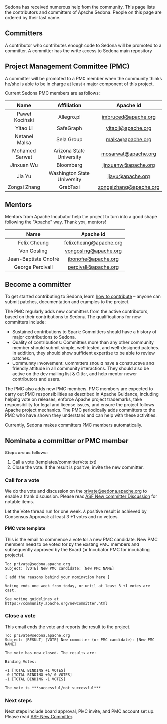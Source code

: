 Sedona has received numerous help from the community. This page lists the contributors and committers of Apache Sedona. People on this page are ordered by their last name.

## Committers

A contributor who contributes enough code to Sedona will be promoted to a committer. A committer has the write access to Sedona main repository

## Project Management Committee (PMC)

A committer will be promoted to a PMC member when the community thinks he/she is able to be in charge at least a major component of this project.

Current Sedona PMC members are as follows:


|       Name      |        Affiliation       | Apache id |
|:---------------:|:------------------------:|:------------------------:|
| Paweł Kociński |	Allegro.pl	| imbruced@apache.org|
| Yitao Li |	SafeGraph	| yitaoli@apache.org|
|Netanel Malka| Sela Group | malka@apache.org|
|  Mohamed Sarwat | Arizona State University | mosarwat@apache.org |
| Jinxuan Wu| Bloomberg | jinxuanw@apache.org |
|      Jia Yu     | Washington State University | jiayu@apache.org
|   Zongsi Zhang  | GrabTaxi | zongsizhang@apache.org |

## Mentors

Mentors from Apache Incubator help the project to turn into a good shape following the "Apache" way. Thank you, mentors!


|       Name       | Apache id |
|:---------------:|:------------------------:|
| Felix Cheung |	felixcheung@apache.org |
| Von Gosling| vongosling@apache.org |
|Jean-Baptiste Onofré| jbonofre@apache.org |
|  George Percivall | percivall@apache.org |

## Become a committer

To get started contributing to Sedona, learn [how to contribute](../rule) – anyone can submit patches, documentation and examples to the project.

The PMC regularly adds new committers from the active contributors, based on their contributions to Sedona. The qualifications for new committers include:

* Sustained contributions to Spark: Committers should have a history of major contributions to Sedona.
* Quality of contributions: Committers more than any other community member should submit simple, well-tested, and well-designed patches. In addition, they should show sufficient expertise to be able to review patches.
* Community involvement: Committers should have a constructive and friendly attitude in all community interactions. They should also be active on the dev mailing list & Gitter, and help mentor newer contributors and users.

The PMC also adds new PMC members. PMC members are expected to carry out PMC responsibilities as described in Apache Guidance, including helping vote on releases, enforce Apache project trademarks, take responsibility for legal and license issues, and ensure the project follows Apache project mechanics. The PMC periodically adds committers to the PMC who have shown they understand and can help with these activities.

Currently, Sedona makes committers PMC members automatically.

## Nominate a committer or PMC member

Steps are as follows:
1. Call a vote (templates/committerVote.txt)
2. Close the vote. If the result is positive, invite the new committer.

### Call for a vote
We do the vote and discussion on the private@sedona.apache.org to enable a frank discussion. Please read [ASF New committer Discussion](https://community.apache.org/newcommitter.html#discussion) for notable items.

Let the Vote thread run for one week. A positive result is achieved by Consensus Approval: at least 3 +1 votes and no vetoes.

#### PMC vote template

This is the email to commence a vote for a new PMC candidate. New PMC members need to be voted for by the existing PMC members and subsequently approved by the Board (or Incubator PMC for incubating projects).

```
To: private@sedona.apache.org
Subject: [VOTE] New PMC candidate: [New PMC NAME]

[ add the reasons behind your nomination here ]

Voting ends one week from today, or until at least 3 +1 votes are cast.

See voting guidelines at
https://community.apache.org/newcommitter.html
```

### Close a vote

This email ends the vote and reports the result to the project.

```
To: private@sedona.apache.org
Subject: [RESULT] [VOTE] New committer (or PMC candidate): [New PMC NAME]

The vote has now closed. The results are:

Binding Votes:

+1 [TOTAL BINDING +1 VOTES]
 0 [TOTAL BINDING +0/-0 VOTES]
-1 [TOTAL BINDING -1 VOTES]

The vote is ***successful/not successful***
```

### Next steps

Next steps include board approval, PMC invite, and PMC account set up. Please read [ASF New Committer](https://community.apache.org/newcommitter.html#board-approval-of-new-pmc-member).
